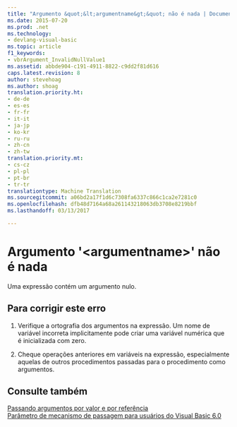 ```yaml
---
title: "Argumento &quot;&lt;argumentname&gt;&quot; não é nada | Documentos do Microsoft"
ms.date: 2015-07-20
ms.prod: .net
ms.technology:
- devlang-visual-basic
ms.topic: article
f1_keywords:
- vbrArgument_InvalidNullValue1
ms.assetid: abbde904-c191-4911-8822-c9dd2f81d616
caps.latest.revision: 8
author: stevehoag
ms.author: shoag
translation.priority.ht:
- de-de
- es-es
- fr-fr
- it-it
- ja-jp
- ko-kr
- ru-ru
- zh-cn
- zh-tw
translation.priority.mt:
- cs-cz
- pl-pl
- pt-br
- tr-tr
translationtype: Machine Translation
ms.sourcegitcommit: a06bd2a17f1d6c7308fa6337c866c1ca2e7281c0
ms.openlocfilehash: dfb48d7164a68a261143218063db3708e8219bbf
ms.lasthandoff: 03/13/2017

---
```

# <a name="argument-39ltargumentnamegt39-is-nothing"></a>Argumento '&lt;argumentname&gt;' não é nada
Uma expressão contém um argumento nulo.  
  
## <a name="to-correct-this-error"></a>Para corrigir este erro  
  
1.  Verifique a ortografia dos argumentos na expressão. Um nome de variável incorreta implicitamente pode criar uma variável numérica que é inicializada com zero.  
  
2.  Cheque operações anteriores em variáveis na expressão, especialmente aquelas de outros procedimentos passadas para o procedimento como argumentos.  
  
## <a name="see-also"></a>Consulte também  
 [Passando argumentos por valor e por referência](../../visual-basic/programming-guide/language-features/procedures/passing-arguments-by-value-and-by-reference.md)   
 [Parâmetro de mecanismo de passagem para usuários do Visual Basic 6.0](http://msdn.microsoft.com/en-us/0fa2b0dc-aa1c-4797-bbd6-aa13c611cab2)
